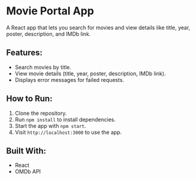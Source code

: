 # Movie Portal App

A React app that lets you search for movies and view details like title, year, poster, description, and IMDb link.

## Features:
- Search movies by title.
- View movie details (title, year, poster, description, IMDb link).
- Displays error messages for failed requests.

## How to Run:
1. Clone the repository.
2. Run `npm install` to install dependencies.
3. Start the app with `npm start`.
4. Visit `http://localhost:3000` to use the app.

## Built With:
- React
- OMDb API

